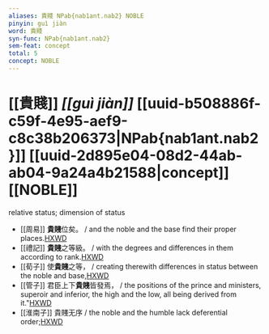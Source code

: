 ```yaml
---
aliases: 貴賤 NPab{nab1ant.nab2} NOBLE
pinyin: guì jiàn
word: 貴賤
syn-func: NPab{nab1ant.nab2}
sem-feat: concept
total: 5
concept: NOBLE 
---
```

# [[貴賤]] *[[guì jiàn]]*  [[uuid-b508886f-c59f-4e95-aef9-c8c38b206373|NPab{nab1ant.nab2}]] [[uuid-2d895e04-08d2-44ab-ab04-9a24a4b21588|concept]] [[NOBLE]]
relative status; dimension of status
 - [[周易]] **貴賤**位矣。 / and the noble and the base find their proper places.[HXWD](https://hxwd.org/textview.html?location=KR1a0001_tls_065-1a.6)
 - [[禮記]] **貴賤**之等級。 / with the degrees and differences in them according to rank.[HXWD](https://hxwd.org/textview.html?location=KR1d0052_tls_006-105a.1)
 - [[荀子]] 使**貴賤**之等，
                     / creating therewith differences in status between the noble and base,[HXWD](https://hxwd.org/textview.html?location=KR3a0002_tls_004-12a.9)
 - [[管子]] 君臣上下**貴賤**皆發焉， / the positions of the prince and ministers, superoir and inferior, the high and the low, all being derived from it."[HXWD](https://hxwd.org/textview.html?location=KR3c0001_tls_015-43a.7)
 - [[淮南子]] 貴賤无序 / the noble and the humble lack deferential order;[HXWD](https://hxwd.org/textview.html?location=KR3j0010_tls_013-21a.13)